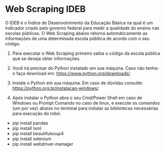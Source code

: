 # Web Scraping IDEB

O IDEB é o Índice de Desenvolvimento da Educação Básica na qual é um indicador criado pelo governo federal para medir a qualidade do ensino nas escolas públicas.
O Web Scraping abaixo retorna automáticamente as informações de uma determinada escola públlica de acordo com o seu código.

1) Para executar o Web Scraping primeiro saiba o código da escola pública que se deseja obter informações.

2) Você irá precisar do Python instalado em sua máquina. Caso não tenha-o faça download em: https://www.python.org/downloads/.

3) Instale o Python em sua máquina. Em caso de dúvidas consulte: https://python.org.br/instalacao-windows/

4) Após instalar o Python abra o seu Cmd/Power Shell em caso de Windows ou Prompt Comando no caso de linux, e execute os comandos (um por vez) abaixo no terminal para instalar as bibliotecas necessárias para execução do robô:
  * pip install pandas
  * pip install lxml
  * pip install beautifulsoup4
  * pip install selenium
  * pip install webdriver-manager

